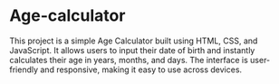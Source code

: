 # Age-calculator
This project is a simple Age Calculator built using HTML, CSS, and JavaScript. It allows users to input their date of birth and instantly calculates their age in years, months, and days. The interface is user-friendly and responsive, making it easy to use across devices.

